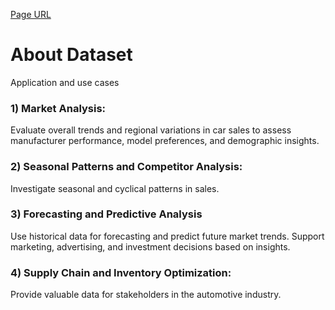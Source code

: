 [Page URL](https://www.kaggle.com/datasets/missionjee/car-sales-report)
# About Dataset
Application and use cases

### 1) Market Analysis:
Evaluate overall trends and regional variations in car sales to assess manufacturer performance, model preferences, and demographic insights.
### 2) Seasonal Patterns and Competitor Analysis:
Investigate seasonal and cyclical patterns in sales.
### 3) Forecasting and Predictive Analysis
Use historical data for forecasting and predict future market trends.
Support marketing, advertising, and investment decisions based on insights.
### 4) Supply Chain and Inventory Optimization:
Provide valuable data for stakeholders in the automotive industry.
